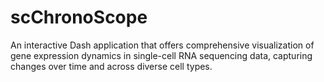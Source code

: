 # scChronoScope
An interactive Dash application that offers comprehensive visualization of gene expression dynamics in single-cell RNA sequencing data, capturing changes over time and across diverse cell types.
